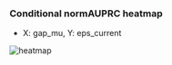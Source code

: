 ### Conditional normAUPRC heatmap

- X: gap_mu, Y: eps_current

![heatmap](/home/elicer/project_0814_2/results/20250816-032615/holdout/conditional_heatmap_gap_mu_vs_eps_current.png)
